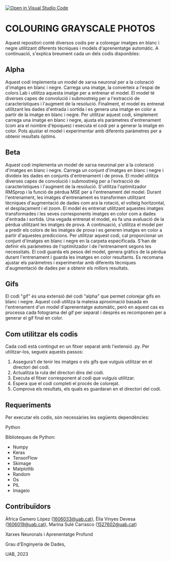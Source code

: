 [![Open in Visual Studio Code](https://classroom.github.com/assets/open-in-vscode-718a45dd9cf7e7f842a935f5ebbe5719a5e09af4491e668f4dbf3b35d5cca122.svg)](https://classroom.github.com/online_ide?assignment_repo_id=11122280&assignment_repo_type=AssignmentRepo)
# COLOURING GRAYSCALE PHOTOS
Aquest repositori conté diversos codis per a coloregar imatges en blanc i negre utilitzant diferents tècniques i models d'aprenentatge automàtic. A continuació, s'explica breument cada un dels codis disponibles:

## Alpha
Aquest codi implementa un model de xarxa neuronal per a la coloració d'imatges en blanc i negre. Carrega una imatge, la converteix a l'espai de colors Lab i utilitza aquesta imatge per a entrenar el model. El model té diverses capes de convolució i submostreig per a l'extracció de característiques i l'augment de la resolució. Finalment, el model és entrenat utilitzant les dades d'entrada i sortida i es genera una imatge en color a partir de la imatge en blanc i negre.
Per utilitzar aquest codi, simplement carrega una imatge en blanc i negre, ajusta els paràmetres d'entrenament (com ara el nombre d'èpoques) i executa el codi per a generar la imatge en color. Pots ajustar el model i experimentar amb diferents paràmetres per a obtenir resultats òptims.
## Beta
Aquest codi implementa un model de xarxa neuronal per a la coloració d'imatges en blanc i negre. Carrega un conjunt d'imatges en blanc i negre i divideix les dades en conjunts d'entrenament i de prova. El model utilitza diverses capes de convolució i submostreig per a l'extracció de característiques i l'augment de la resolució. S'utilitza l'optimitzador RMSprop i la funció de pèrdua MSE per a l'entrenament del model.
Durant l'entrenament, les imatges d'entrenament es transformen utilitzant tècniques d'augmentació de dades com ara la rotació, el volteig horitzontal, el desplaçament i el zoom. El model és entrenat utilitzant aquestes imatges transformades i les seves corresponents imatges en color com a dades d'entrada i sortida.
Una vegada entrenat el model, es fa una avaluació de la pèrdua utilitzant les imatges de prova. A continuació, s'utilitza el model per a predir els colors de les imatges de prova i es generen imatges en color a partir d'aquestes prediccions.
Per utilitzar aquest codi, cal proporcionar un conjunt d'imatges en blanc i negre en la carpeta especificada. S'han de definir els paràmetres de l'optimitzador i de l'entrenament segons les necessitats. El codi guarda els pesos del model, genera gràfics de la pèrdua durant l'entrenament i guarda les imatges en color resultants.
Es recomana ajustar els paràmetres i experimentar amb diferents tècniques d'augmentació de dades per a obtenir els millors resultats.
## Gifs
El codi "gif" és una extensió del codi "alpha" que permet colorejar gifs en blanc i negre. Aquest codi utilitza la mateixa aproximació basada en l'entrenament d'un model d'aprenentatge automàtic, però en aquest cas es processa cada fotograma del gif per separat i després es recomponen per a generar el gif final en color.
## Com utilitzar els codis
Cada codi està contingut en un fitxer separat amb l'extensió .py. Per utilitzar-los, segueix aquests passos:
1. Assegura't de tenir les imatges o els gifs que vulguis utilitzar en el directori del codi.
2. Actualitza la ruta del directori dins del codi.
3. Executa el fitxer corresponent al codi que vulguis utilitzar.
4. Espera que el codi completi el procés de colorejat.
5. Comprova els resultats, els quals es guardaran en el directori del codi.
## Requeriments
Per executar els codis, són necessàries les següents dependències:

Python 

Biblioteques de Python:
  - Numpy
  - Keras
  - TensorFlow
  - Skimage
  - Matplotlib
  - Random
  - Os
  - PIL
  - Imageio

## Contribuïdors
Àfrica Gamero López (1606033@uab.cat), Èlia Vinyes Devesa (1606019@uab.cat), Marina Sulé Carrasco (1527602@uab.cat)

Xarxes Neuronals i Aprenentatge Profund

Grau d'Enginyeria de Dades, 

UAB, 2023
